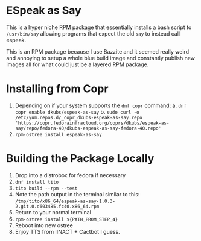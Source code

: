 # ESpeak as Say

This is a hyper niche RPM package that essentially installs a bash script to `/usr/bin/say`
allowing programs that expect the old `say` to instead call espeak.

This is an RPM package because I use Bazzite and it seemed really weird and
annoying to setup a whole blue build image and constantly publish new images
all for what could just be a layered RPM package.

# Installing from Copr

1. Depending on if your system supports the `dnf copr` command:
    a. `dnf copr enable dkubs/espeak-as-say`
    b. `sudo curl -o /etc/yum.repos.d/_copr_dkubs-espeak-as-say.repo 'https://copr.fedorainfracloud.org/coprs/dkubs/espeak-as-say/repo/fedora-40/dkubs-espeak-as-say-fedora-40.repo'`
2. `rpm-ostree install espeak-as-say`

# Building the Package Locally

1. Drop into a distrobox for fedora if necessary
2. `dnf install tito`
3. `tito build --rpm --test`
4. Note the path output in the terminal similar to this: `/tmp/tito/x86_64/espeak-as-say-1.0.3-2.git.0.d603485.fc40.x86_64.rpm`
5. Return to your normal terminal
6. `rpm-ostree install ${PATH_FROM_STEP_4}`
7. Reboot into new ostree
8. Enjoy TTS from IINACT + Cactbot I guess.
